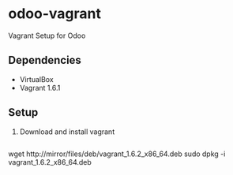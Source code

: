 odoo-vagrant
============

Vagrant Setup for Odoo

Dependencies
------------

* VirtualBox
* Vagrant 1.6.1

Setup
-----

1. Download and install vagrant

   ```
wget http://mirror/files/deb/vagrant_1.6.2_x86_64.deb
sudo dpkg -i vagrant_1.6.2_x86_64.deb
```